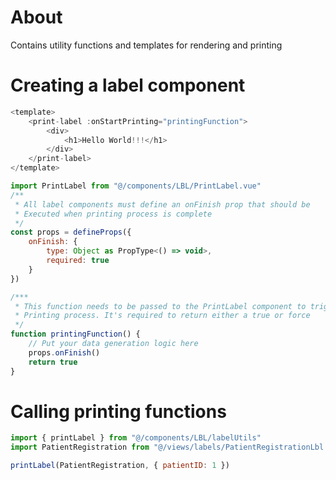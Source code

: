 # About 
Contains utility functions and templates for rendering and printing

# Creating a label component
```javascript
<template>
    <print-label :onStartPrinting="printingFunction">
        <div>
            <h1>Hello World!!!</h1>
        </div>
    </print-label>
</template>
```

```javascript
import PrintLabel from "@/components/LBL/PrintLabel.vue"
/**
 * All label components must define an onFinish prop that should be
 * Executed when printing process is complete
 */
const props = defineProps({
    onFinish: {
        type: Object as PropType<() => void>,
        required: true
    }
})

/***
 * This function needs to be passed to the PrintLabel component to trigger 
 * Printing process. It's required to return either a true or force
 */
function printingFunction() {
    // Put your data generation logic here
    props.onFinish()
    return true
}
```

# Calling printing functions
```javascript
import { printLabel } from "@/components/LBL/labelUtils"
import PatientRegistration from "@/views/labels/PatientRegistrationLbl.vue"

printLabel(PatientRegistration, { patientID: 1 })
```
